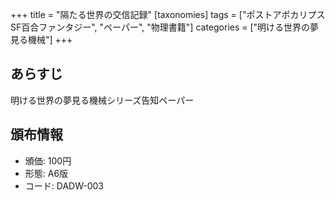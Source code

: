 +++
title = "隔たる世界の交信記録"
[taxonomies]
tags = ["ポストアポカリプスSF百合ファンタジー", "ペーパー", "物理書籍"]
categories = ["明ける世界の夢見る機械"]
+++

## あらすじ

明ける世界の夢見る機械シリーズ告知ペーパー

## 頒布情報

* 頒価: 100円
* 形態: A6版
* コード: DADW-003
